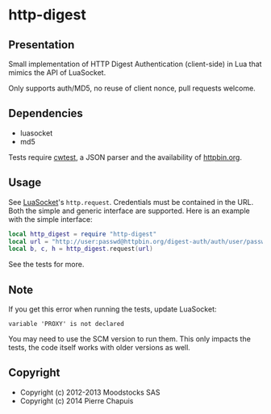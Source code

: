 # http-digest

## Presentation

Small implementation of HTTP Digest Authentication (client-side) in Lua
that mimics the API of LuaSocket.

Only supports auth/MD5, no reuse of client nonce, pull requests welcome.

## Dependencies

- luasocket
- md5

Tests require [cwtest](https://github.com/catwell/cwtest), a JSON parser
and the availability of [httpbin.org](http://httpbin.org).

## Usage

See [LuaSocket](http://w3.impa.br/~diego/software/luasocket/http.html)'s
`http.request`. Credentials must be contained in the URL. Both the simple and
generic interface are supported. Here is an example with the simple interface:

```lua
local http_digest = require "http-digest"
local url = "http://user:passwd@httpbin.org/digest-auth/auth/user/passwd"
local b, c, h = http_digest.request(url)
```

See the tests for more.

## Note

If you get this error when running the tests, update LuaSocket:

    variable 'PROXY' is not declared

You may need to use the SCM version to run them.
This only impacts the tests, the code itself works with older versions as well.

## Copyright

- Copyright (c) 2012-2013 Moodstocks SAS
- Copyright (c) 2014 Pierre Chapuis
